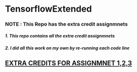 # TensorflowExtended


### NOTE : This Repo has the extra credit assignmnets  
 #####      1. This repo contains all the extra credit assignmnets
 #####      2. I did all this work on my own by re-running each code line

## [EXTRA CREDITS FOR ASSIGNMNET 1,2,3](https://github.com/srilalithaveerubhotla/Advanced_DeepLearning_ExtraCredits)
